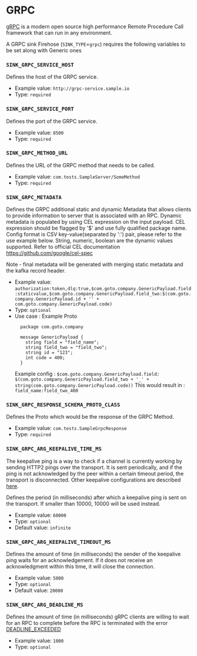 # GRPC

[gRPC](https://grpc.io/) is a modern open source high performance Remote Procedure Call framework that can run in any environment.

A GRPC sink Firehose \(`SINK_TYPE`=`grpc`\) requires the following variables to be set along with Generic ones

### `SINK_GRPC_SERVICE_HOST`

Defines the host of the GRPC service.

- Example value: `http://grpc-service.sample.io`
- Type: `required`

### `SINK_GRPC_SERVICE_PORT`

Defines the port of the GRPC service.

- Example value: `8500`
- Type: `required`

### `SINK_GRPC_METHOD_URL`

Defines the URL of the GRPC method that needs to be called.

- Example value: `com.tests.SampleServer/SomeMethod`
- Type: `required`

### `SINK_GRPC_METADATA`

Defines the GRPC additional static and dynamic Metadata that allows clients to provide information to server that is associated with an RPC.
Dynamic metadata is populated by using CEL expression on the input payload. CEL expression should be flagged by '$' and use fully qualified package name.
Config format is CSV key-value(separated by ':') pair, please refer to the use example below. String, numeric, boolean are the dynamic values supported.
Refer to official CEL documentation https://github.com/google/cel-spec

Note - final metadata will be generated with merging static metadata and the kafka record header. 

- Example value: `authorization:token,dlq:true,$com.goto.company.GenericPayload.field:staticvalue,$com.goto.company.GenericPayload.field_two:$(com.goto.company.GenericPayload.id + '' + com.goto.company.GenericPayload.code)`
- Type: `optional`
- Use case :
  Example Proto
  ```
    package com.goto.company
  
    message GenericPayload {
      string field = "field_name";
      string field_two = "field_two";
      string id = "123";
      int code = 400;
    }
  ```
  Example config : `$com.goto.company.GenericPayload.field: $(com.goto.company.GenericPayload.field_two + '_' + string(com.goto.company.GenericPayload.code))`
  This would result in : `field_name:field_two_400`
  

### `SINK_GRPC_RESPONSE_SCHEMA_PROTO_CLASS`

Defines the Proto which would be the response of the GRPC Method.

- Example value: `com.tests.SampleGrpcResponse`
- Type: `required`

### `SINK_GRPC_ARG_KEEPALIVE_TIME_MS`

The keepalive ping is a way to check if a channel is currently working by sending HTTP2 pings over the transport. It is sent periodically, and if the ping is not acknowledged by the peer within a certain timeout period, the transport is disconnected. Other keepalive configurations are described [here](https://github.com/grpc/grpc/blob/master/doc/keepalive.md).

Defines the period (in milliseconds) after which a keepalive ping is sent on the transport. If smaller than 10000, 10000 will be used instead.

- Example value: `60000`
- Type: `optional`
- Default value: `infinite`

### `SINK_GRPC_ARG_KEEPALIVE_TIMEOUT_MS`

Defines the amount of time (in milliseconds) the sender of the keepalive ping waits for an acknowledgement. If it does not receive an acknowledgment within this time, it will close the connection.

- Example value: `5000`
- Type: `optional`
- Default value: `20000`

### `SINK_GRPC_ARG_DEADLINE_MS`

Defines the amount of time (in milliseconds) gRPC clients are willing to wait for an RPC to complete before the RPC is terminated with the error [DEADLINE_EXCEEDED](https://grpc.io/docs/guides/deadlines/#:~:text=By%20default%2C%20gRPC%20does%20not,realistic%20deadline%20in%20your%20clients.)

- Example value: `1000`
- Type: `optional`
